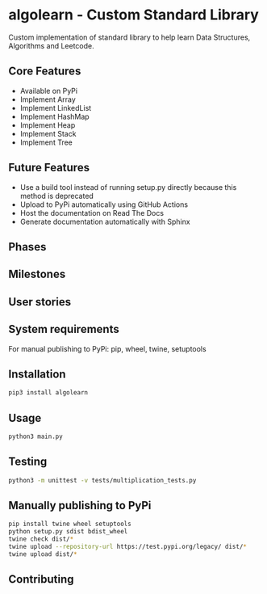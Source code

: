 # algolearn - Custom Standard Library

Custom implementation of standard library to help learn Data Structures, Algorithms and Leetcode.

## Core Features

- Available on PyPi
- Implement Array
- Implement LinkedList
- Implement HashMap
- Implement Heap
- Implement Stack
- Implement Tree

## Future Features

- Use a build tool instead of running setup.py directly because this method is deprecated
- Upload to PyPi automatically using GitHub Actions
- Host the documentation on Read The Docs
- Generate documentation automatically with Sphinx

## Phases

## Milestones

## User stories

## System requirements

For manual publishing to PyPi: pip, wheel, twine, setuptools

## Installation

```bash
pip3 install algolearn
```

## Usage

```bash
python3 main.py
```

## Testing

```bash
python3 -m unittest -v tests/multiplication_tests.py
```

## Manually publishing to PyPi

```bash
pip install twine wheel setuptools
python setup.py sdist bdist_wheel
twine check dist/*
twine upload --repository-url https://test.pypi.org/legacy/ dist/*
twine upload dist/*
```

## Contributing
